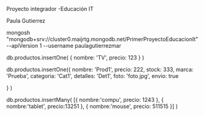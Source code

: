 Proyecto integrador -Educación IT

Paula Gutierrez

mongosh "mongodb+srv://cluster0.maijrtg.mongodb.net/PrimerProyectoEducacionIt" --apiVersion 1 --username paulagutierrezmar

db.productos.insertOne(
{
nombre: 'TV',
precio: 123
}
)

db.productos.insertOne({
nombre: 'Prod1',
precio: 222,
stock: 333,
marca: 'Prueba',
categoria: 'Cat1',
detalles: 'Det1',
foto: 'foto.jpg',
envio: true

}
)

db.productos.insertMany(
[{
nombre:'compu',
precio: 1243
},
{
nombre:'tablet',
precio:13251
},
{
nombre:'mouse',
precio: 511515
}]
)

